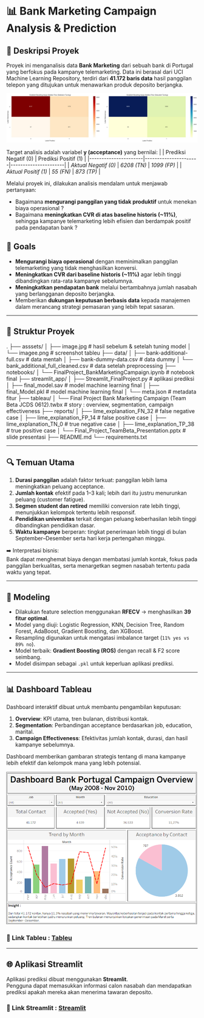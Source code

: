 # 📊 Bank Marketing Campaign Analysis & Prediction

## 📌 Deskripsi Proyek
Proyek ini menganalisis data **Bank Marketing** dari sebuah bank di Portugal yang berfokus pada kampanye telemarketing. Data ini berasal dari UCI Machine Learning Repository, terdiri dari **41.172 baris data** hasil panggilan telepon yang ditujukan untuk menawarkan produk deposito berjangka.  

![sebelum & sesudah tuning](assets/image.jpg)

Target analisis adalah variabel **y (acceptance)** yang bernilai:
|                      | Prediksi Negatif (0) | Prediksi Positif (1) |
|----------------------|----------------------|----------------------|
| *Aktual Negatif (0)* | *6208 (TN)*          | *1099 (FP)*          |
| *Aktual Positif (1)* | *55 (FN)*            | *873 (TP)*           |  

Melalui proyek ini, dilakukan analisis mendalam untuk menjawab pertanyaan:
- Bagaimana **mengurangi panggilan yang tidak produktif** untuk menekan biaya operasional ?
- Bagaimana **meningkatkan CVR di atas baseline historis (~11%)**, sehingga kampanye telemarketing lebih efisien dan berdampak positif pada pendapatan bank ?

## 📌 Goals  
- **Mengurangi biaya operasional** dengan meminimalkan panggilan telemarketing yang tidak menghasilkan konversi.
- **Meningkatkan CVR dari baseline historis (~11%)** agar lebih tinggi dibandingkan rata-rata kampanye sebelumnya.
- **Meningkatkan pendapatan bank** melalui bertambahnya jumlah nasabah yang berlangganan deposito berjangka.
- Memberikan **dukungan keputusan berbasis data** kepada manajemen dalam merancang strategi pemasaran yang lebih tepat sasaran.

---

## 📂 Struktur Proyek
.
├── asssets/
│   ├── image.jpg                                                                      # hasil sebelum & setelah tuning model
│   └── imagee.png                                                                     # screenshot tableu
├── data/
│   ├── bank-additional-full.csv                                                       # data mentah
│   ├── bank-dummy-data.csv                                                            # data dummy
│   └── bank_additional_full_cleaned.csv                                               # data setelah preprocessing
├── notebooks/
│   └── FinalProject_BankMarketingCampaign.ipynb                                       # notebook final
├── streamlit_app/
│   ├── Streamlit_FinalProject.py                                                      # aplikasi prediksi
│   ├── final_model.sav                                                                # model machine learning final
│   ├── final_Model.pkl                                                                # model machine learning final
│   └── meta.json                                                                      # metadata fitur
├── tableau/
│   └── Final Project Bank Marketing Campaign (Team Beta JCDS 0612).twbx               # story : overview, segmentation, campaign effectiveness
├── reports/
│   ├── lime_explanation_FN_32                                                         # false negative case
│   ├── lime_explanation_FP_14                                                         # false positive case
│   ├── lime_explanation_TN_0                                                          # true negative case
│   ├── lime_explanation_TP_38                                                         # true positive case
│   └── Final_Project_TeamBeta_Presentation.pptx                                       # slide presentasi
├── README.md
└── requirements.txt


---

## 🔍 Temuan Utama
1. **Durasi panggilan** adalah faktor terkuat: panggilan lebih lama meningkatkan peluang acceptance.  
2. **Jumlah kontak** efektif pada 1–3 kali; lebih dari itu justru menurunkan peluang (customer fatigue).  
3. **Segmen student dan retired** memiliki conversion rate lebih tinggi, menunjukkan kelompok tertentu lebih responsif.  
4. **Pendidikan universitas** terkait dengan peluang keberhasilan lebih tinggi dibandingkan pendidikan dasar.  
5. **Waktu kampanye** berperan: tingkat penerimaan lebih tinggi di bulan September–Desember serta hari kerja pertengahan minggu.  

➡️ Interpretasi bisnis:  
Bank dapat menghemat biaya dengan membatasi jumlah kontak, fokus pada panggilan berkualitas, serta menargetkan segmen nasabah tertentu pada waktu yang tepat.  

---

## 🤖 Modeling
- Dilakukan feature selection menggunakan **RFECV** → menghasilkan **39 fitur optimal**.  
- Model yang diuji: Logistic Regression, KNN, Decision Tree, Random Forest, AdaBoost, Gradient Boosting, dan XGBoost.  
- Resampling digunakan untuk mengatasi imbalance target (`11% yes vs 89% no`).  
- Model terbaik: **Gradient Boosting (ROS)** dengan recall & F2 score seimbang.  
- Model disimpan sebagai `.pkl` untuk keperluan aplikasi prediksi.  

---

## 📊 Dashboard Tableau
Dashboard interaktif dibuat untuk membantu pengambilan keputusan:  
1. **Overview**: KPI utama, tren bulanan, distribusi kontak.  
2. **Segmentation**: Perbandingan acceptance berdasarkan job, education, marital.  
3. **Campaign Effectiveness**: Efektivitas jumlah kontak, durasi, dan hasil kampanye sebelumnya.  

Dashboard memberikan gambaran strategis tentang di mana kampanye lebih efektif dan kelompok mana yang lebih potensial. 

![Screenshot Tableu](assets/imagee.png)

### 🔗 Link Tableu : [Tableu](https://public.tableau.com/app/profile/aldhi.nur.faith/viz/FinproBankMarketingCampaign_17590757378770/AllDataBankMarketingCampaign)

---

## 🌐 Aplikasi Streamlit
Aplikasi prediksi dibuat menggunakan **Streamlit**.  
Pengguna dapat memasukkan informasi calon nasabah dan mendapatkan prediksi apakah mereka akan menerima tawaran deposito.

### 🔗 Link Streamlit : [Streamlit](https://bankcampaignfinalproject.streamlit.app/)
